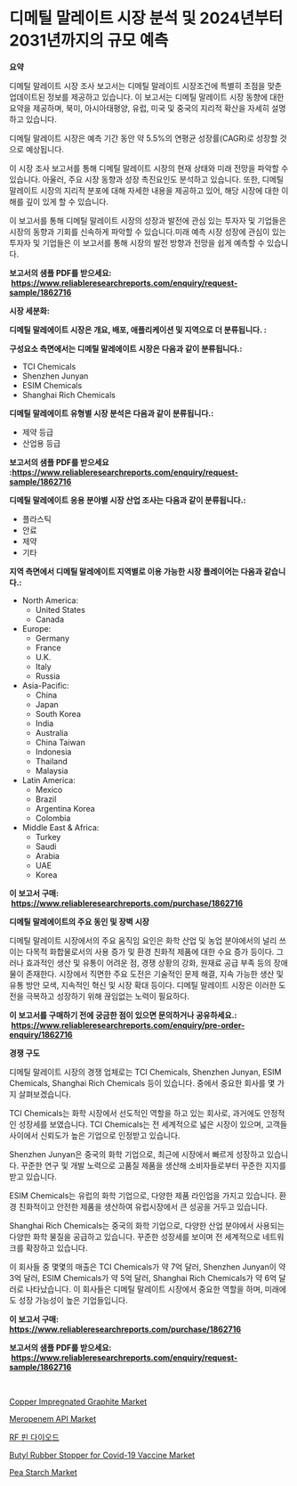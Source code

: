 <p><h1>디메틸 말레이트 시장 분석 및 2024년부터 2031년까지의 규모 예측</h1></p><p><strong>요약</strong></p>
<p><p>디메틸 말레이트 시장 조사 보고서는 디메틸 말레이트 시장조건에 특별히 초점을 맞춘 업데이트된 정보를 제공하고 있습니다. 이 보고서는 디메틸 말레이트 시장 동향에 대한 요약을 제공하며, 북미, 아시아태평양, 유럽, 미국 및 중국의 지리적 확산을 자세히 설명하고 있습니다. </p><p>디메틸 말레이트 시장은 예측 기간 동안 약 5.5%의 연평균 성장률(CAGR)로 성장할 것으로 예상됩니다. </p><p>이 시장 조사 보고서를 통해 디메틸 말레이트 시장의 현재 상태와 미래 전망을 파악할 수 있습니다. 아울러, 주요 시장 동향과 성장 촉진요인도 분석하고 있습니다. 또한, 디메틸 말레이트 시장의 지리적 분포에 대해 자세한 내용을 제공하고 있어, 해당 시장에 대한 이해를 깊이 있게 할 수 있습니다.</p><p>이 보고서를 통해 디메틸 말레이트 시장의 성장과 발전에 관심 있는 투자자 및 기업들은 시장의 동향과 기회를 신속하게 파악할 수 있습니다.미래 예측 시장 성장에 관심이 있는 투자자 및 기업들은 이 보고서를 통해 시장의 발전 방향과 전망을 쉽게 예측할 수 있습니다.</p></p>
<p><strong>보고서의 샘플 PDF를 받으세요: &nbsp;<a href="https://www.reliableresearchreports.com/enquiry/request-sample/1862716">https://www.reliableresearchreports.com/enquiry/request-sample/1862716</a></strong></p>
<p><strong>시장 세분화:</strong></p>
<p><strong> 디메틸 말레에이트 시장은 개요, 배포, 애플리케이션 및 지역으로 더 분류됩니다. :</strong></p>
<p><strong>구성요소 측면에서는 디메틸 말레에이트 시장은 다음과 같이 분류됩니다.:</strong></p>
<p><ul><li>TCI Chemicals</li><li>Shenzhen Junyan</li><li>ESIM Chemicals</li><li>Shanghai Rich Chemicals</li></ul></p>
<p><strong> 디메틸 말레에이트 유형별 시장 분석은 다음과 같이 분류됩니다.:</strong></p>
<p><ul><li>제약 등급</li><li>산업용 등급</li></ul></p>
<p><strong>보고서의 샘플 PDF를 받으세요 :<a href="https://www.reliableresearchreports.com/enquiry/request-sample/1862716">https://www.reliableresearchreports.com/enquiry/request-sample/1862716</a></strong></p>
<p><strong> 디메틸 말레에이트 응용 분야별 시장 산업 조사는 다음과 같이 분류됩니다.:</strong></p>
<p><ul><li>플라스틱</li><li>안료</li><li>제약</li><li>기타</li></ul></p>
<p><strong>지역 측면에서 디메틸 말레에이트 지역별로 이용 가능한 시장 플레이어는 다음과 같습니다.:</strong></p>
<p><ul>
    <li>
        North America:
        <ul>
            <li>United States</li>
            <li>Canada</li>
        </ul>
    </li>
    <li>
        Europe:
        <ul>
            <li>Germany</li>
            <li>France</li>
            <li>U.K.</li>
            <li>Italy</li>
            <li>Russia</li>
        </ul>
    </li>
    <li>
        Asia-Pacific:
        <ul>
            <li>China</li>
            <li>Japan</li>
            <li>South Korea</li>
            <li>India</li>
            <li>Australia</li>
            <li>China Taiwan</li>
            <li>Indonesia</li>
            <li>Thailand</li>
            <li>Malaysia</li>
        </ul>
    </li>
    <li>
        Latin America:
        <ul>
            <li>Mexico</li>
            <li>Brazil</li>
            <li>Argentina Korea</li>
            <li>Colombia</li>
        </ul>
    </li>
    <li>
        Middle East & Africa:
        <ul>
            <li>Turkey</li>
            <li>Saudi</li>
            <li>Arabia</li>
            <li>UAE</li>
            <li>Korea</li>
        </ul>
    </li>
    </ul></p>
<p><strong>이 보고서 구매: &nbsp;<a href="https://www.reliableresearchreports.com/purchase/1862716">https://www.reliableresearchreports.com/purchase/1862716</a></strong></p>
<p><strong>디메틸 말레에이트의 주요 동인 및 장벽 시장</strong></p>
<p><p>디메틸 말레이트 시장에서의 주요 움직임 요인은 화학 산업 및 농업 분야에서의 널리 쓰이는 다목적 화합물로서의 사용 증가 및 환경 친화적 제품에 대한 수요 증가 등이다. 그러나 효과적인 생산 및 유통이 어려운 점, 경쟁 상황의 강화, 원재료 공급 부족 등의 장애물이 존재한다. 시장에서 직면한 주요 도전은 기술적인 문제 해결, 지속 가능한 생산 및 유통 방안 모색, 지속적인 혁신 및 시장 확대 등이다. 디메틸 말레이트 시장은 이러한 도전을 극복하고 성장하기 위해 끊임없는 노력이 필요하다.</p></p>
<p><strong>이 보고서를 구매하기 전에 궁금한 점이 있으면 문의하거나 공유하세요.: &nbsp;<a href="https://www.reliableresearchreports.com/enquiry/pre-order-enquiry/1862716">https://www.reliableresearchreports.com/enquiry/pre-order-enquiry/1862716</a></strong></p>
<p><strong>경쟁 구도</strong></p>
<p><p>디메틸 말레이트 시장의 경쟁 업체로는 TCI Chemicals, Shenzhen Junyan, ESIM Chemicals, Shanghai Rich Chemicals 등이 있습니다. 중에서 중요한 회사를 몇 가지 살펴보겠습니다.</p><p>TCI Chemicals는 화학 시장에서 선도적인 역할을 하고 있는 회사로, 과거에도 안정적인 성장세를 보였습니다. TCI Chemicals는 전 세계적으로 넓은 시장이 있으며, 고객들 사이에서 신뢰도가 높은 기업으로 인정받고 있습니다.</p><p>Shenzhen Junyan은 중국의 화학 기업으로, 최근에 시장에서 빠르게 성장하고 있습니다. 꾸준한 연구 및 개발 노력으로 고품질 제품을 생산해 소비자들로부터 꾸준한 지지를 받고 있습니다.</p><p>ESIM Chemicals는 유럽의 화학 기업으로, 다양한 제품 라인업을 가지고 있습니다. 환경 친화적이고 안전한 제품을 생산하여 유럽시장에서 큰 성공을 거두고 있습니다.</p><p>Shanghai Rich Chemicals는 중국의 화학 기업으로, 다양한 산업 분야에서 사용되는 다양한 화학 물질을 공급하고 있습니다. 꾸준한 성장세를 보이며 전 세계적으로 네트워크를 확장하고 있습니다.</p><p>이 회사들 중 몇몇의 매출은 TCI Chemicals가 약 7억 달러, Shenzhen Junyan이 약 3억 달러, ESIM Chemicals가 약 5억 달러, Shanghai Rich Chemicals가 약 6억 달러로 나타났습니다. 이 회사들은 디메틸 말레이트 시장에서 중요한 역할을 하며, 미래에도 성장 가능성이 높은 기업들입니다.</p></p>
<p><strong>이 보고서 구매: &nbsp; <a href="https://www.reliableresearchreports.com/purchase/1862716">https://www.reliableresearchreports.com/purchase/1862716</a></strong></p>
<p><strong>보고서의 샘플 PDF를 받으세요: &nbsp;<a href="https://www.reliableresearchreports.com/enquiry/request-sample/1862716">https://www.reliableresearchreports.com/enquiry/request-sample/1862716</a></strong><strong></strong></p>
<p>&nbsp;</p>
<p><p><a href="https://github.com/angelajermaine/Market-Research-Report-List-2/blob/main/copper-impregnated-graphite-market.md">Copper Impregnated Graphite Market</a></p><p><a href="https://issuu.com/reportprime-2/docs/meropenem-api-market-size-2030.pptx">Meropenem API Market</a></p><p><a href="https://medium.com/@hermanokutneva7878567/rf-pin-%EB%8B%A4%EC%9D%B4%EC%98%A4%EB%93%9C-%EC%8B%9C%EC%9E%A5-%EB%B3%B4%EA%B3%A0%EC%84%9C%EB%8A%94-%EC%9D%B4-%EC%8B%9C%EC%9E%A5%EC%9D%98-%EC%B5%9C%EC%8B%A0-%EB%8F%99%ED%96%A5-%EB%B0%8F-%EC%84%B1%EC%9E%A5-%EA%B8%B0%ED%9A%8C%EB%A5%BC-%ED%99%95%EC%9D%B8%ED%95%A9%EB%8B%88%EB%8B%A4-0a2a2ac68233">RF 핀 다이오드</a></p><p><a href="https://skillful-vermicelli-b89.notion.site/Butyl-Rubber-Stopper-for-Covid-19-Vaccine-Market-Offers-Provide-Insightful-Data-for-the-Time-Period--2761d51f754d4861a06016d7ae8effe3">Butyl Rubber Stopper for Covid-19 Vaccine Market</a></p><p><a href="https://view.publitas.com/reportprime-1/pea-starch-market-growth-market-trends-covid-19-impact-and-forecasts-for-period-from-2024-2031/">Pea Starch Market</a></p></p>